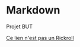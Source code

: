 # Markdown
Projet BUT

[Ce lien n'est pas un Rickroll](https://www.youtube.com/watch?v=dQw4w9WgXcQ)
